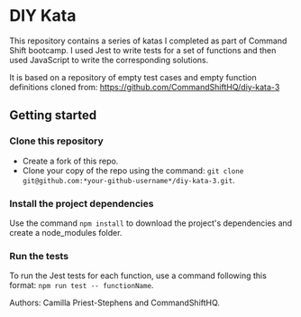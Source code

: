 # DIY Kata

This repository contains a series of katas I completed as part of Command Shift bootcamp. I used Jest to write tests for a set of functions and then used JavaScript to write the corresponding solutions.

It is based on a repository of empty test cases and empty function definitions cloned from: https://github.com/CommandShiftHQ/diy-kata-3

## Getting started

### Clone this repository
- Create a fork of this repo.
- Clone your copy of the repo using the command: `git clone git@github.com:*your-github-username*/diy-kata-3.git`.

### Install the project dependencies

Use the command `npm install` to download the project's dependencies and create a node_modules folder. 

### Run the tests

To run the Jest tests for each function, use a command following this format:
`npm run test -- functionName`.

Authors: Camilla Priest-Stephens and CommandShiftHQ.


